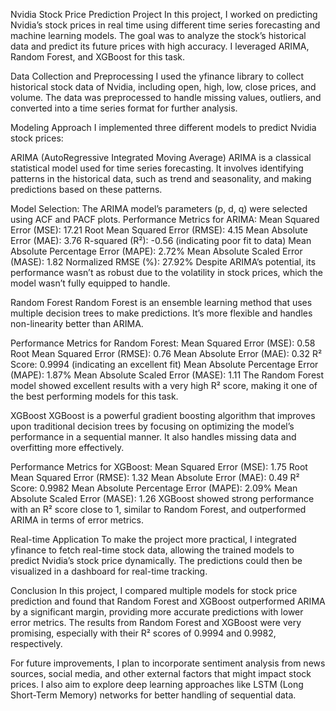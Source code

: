 Nvidia Stock Price Prediction Project
In this project, I worked on predicting Nvidia’s stock prices in real time using different time series forecasting and machine learning models. The goal was to analyze the stock’s historical data and predict its future prices with high accuracy. I leveraged ARIMA, Random Forest, and XGBoost for this task.

Data Collection and Preprocessing
I used the yfinance library to collect historical stock data of Nvidia, including open, high, low, close prices, and volume. The data was preprocessed to handle missing values, outliers, and converted into a time series format for further analysis.

Modeling Approach
I implemented three different models to predict Nvidia stock prices:

ARIMA (AutoRegressive Integrated Moving Average) ARIMA is a classical statistical model used for time series forecasting. It involves identifying patterns in the historical data, such as trend and seasonality, and making predictions based on these patterns.

Model Selection: The ARIMA model’s parameters (p, d, q) were selected using ACF and PACF plots.
Performance Metrics for ARIMA:
Mean Squared Error (MSE): 17.21
Root Mean Squared Error (RMSE): 4.15
Mean Absolute Error (MAE): 3.76
R-squared (R²): -0.56 (indicating poor fit to data)
Mean Absolute Percentage Error (MAPE): 2.72%
Mean Absolute Scaled Error (MASE): 1.82
Normalized RMSE (%): 27.92%
Despite ARIMA’s potential, its performance wasn’t as robust due to the volatility in stock prices, which the model wasn’t fully equipped to handle.

Random Forest Random Forest is an ensemble learning method that uses multiple decision trees to make predictions. It’s more flexible and handles non-linearity better than ARIMA.

Performance Metrics for Random Forest:
Mean Squared Error (MSE): 0.58
Root Mean Squared Error (RMSE): 0.76
Mean Absolute Error (MAE): 0.32
R² Score: 0.9994 (indicating an excellent fit)
Mean Absolute Percentage Error (MAPE): 1.87%
Mean Absolute Scaled Error (MASE): 1.11
The Random Forest model showed excellent results with a very high R² score, making it one of the best performing models for this task.

XGBoost XGBoost is a powerful gradient boosting algorithm that improves upon traditional decision trees by focusing on optimizing the model’s performance in a sequential manner. It also handles missing data and overfitting more effectively.

Performance Metrics for XGBoost:
Mean Squared Error (MSE): 1.75
Root Mean Squared Error (RMSE): 1.32
Mean Absolute Error (MAE): 0.49
R² Score: 0.9982
Mean Absolute Percentage Error (MAPE): 2.09%
Mean Absolute Scaled Error (MASE): 1.26
XGBoost showed strong performance with an R² score close to 1, similar to Random Forest, and outperformed ARIMA in terms of error metrics.

Real-time Application
To make the project more practical, I integrated yfinance to fetch real-time stock data, allowing the trained models to predict Nvidia’s stock price dynamically. The predictions could then be visualized in a dashboard for real-time tracking.

Conclusion
In this project, I compared multiple models for stock price prediction and found that Random Forest and XGBoost outperformed ARIMA by a significant margin, providing more accurate predictions with lower error metrics. The results from Random Forest and XGBoost were very promising, especially with their R² scores of 0.9994 and 0.9982, respectively.

For future improvements, I plan to incorporate sentiment analysis from news sources, social media, and other external factors that might impact stock prices. I also aim to explore deep learning approaches like LSTM (Long Short-Term Memory) networks for better handling of sequential data.
